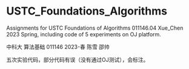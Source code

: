 # USTC_Foundations_Algorithms

Assignments for USTC Foundations of Algorithms 011146.04 Xue_Chen 2023 Spring,
including code of 5 experiments on OJ platform.

中科大 算法基础 011146 2023-春 陈雪 邵帅

五次实验代码，部分代码有误（没有通过OJ测试），会标注。
